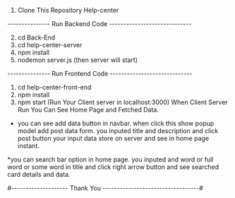1. Clone This Repository Help-center


--------------- Run Backend Code -----------------------------


2. cd Back-End
3. cd help-center-server
4. npm install
5. nodemon server.js (then server will start)

--------------- Run Frontend Code -----------------------------
1. cd help-center-front-end
2. npm install
3. npm start (Run Your Client server in localhost:3000)
When Client Server Run You Can See Home Page and Fetched Data.
* you can see add data button in navbar. when click this show popup model add post data form. you inputed title and description and click post button your input data store on server
  and see in home page instant.

*you can search bar option in home page. you inputed and word or full word or some word in title and click right arrow button and see searched card details and data.

#-------------------- Thank You ----------------------------------#
